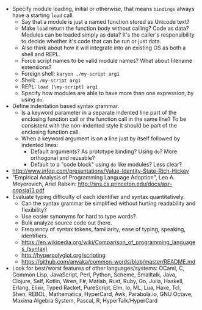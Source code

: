 - Specify module loading, initial or otherwise, that means `bindings` always have a starting `load` call.
  - Say that a module is just a named function stored as Unicode text?
  - Make `load` return the function body without calling? Code as data? Modules can be loaded simply as data? It's the caller's responsibility to decide whether it's code that can be run or just data.
  - Also think about how it will integrate into an existing OS as both a shell and REPL.
  - Force script names to be valid module names? What about filename extensions?
  - Foreign shell: `karyon ./my-script arg1`
  - Shell: `./my-script arg1`
  - REPL: `load [\my-script] arg1`
  - Specify how modules are able to have more than one expression, by using `do`.
- Define indentation based syntax grammar.
  - Is a keyword parameter in a separate indented line part of the enclosing function call or the function call in the same line? To be consistent with the non-indented style it should be part of the enclosing function call.
  - When a keyword argument is on a line just by itself followed by indented lines:
    - Default arguments? As prototype binding? Using `do`? More orthogonal and reusable?
    - Default to a "code block" using `do` like modules? Less clear?
- http://www.infoq.com/presentations/Value-Identity-State-Rich-Hickey
- "Empirical Analysis of Programming Language Adoption", Leo A. Meyerovich, Ariel Rabkin: http://sns.cs.princeton.edu/docs/asr-oopsla13.pdf
- Evaluate typing difficulty of each identifier and syntax quantitatively.
  - Can the syntax grammar be simplified without hurting readability and flexibility?
  - Use easier synonyms for hard to type words?
  - Bulk analyze source code out there.
  - Frequency of syntax tokens, familiarity, ease of typing, speaking, identifiers.
  - https://en.wikipedia.org/wiki/Comparison_of_programming_languages_(syntax)
  - http://hyperpolyglot.org/scripting
  - https://github.com/anvaka/common-words/blob/master/README.md
- Look for best/worst features of other languages/systems: OCaml, C, Common Lisp, JavaScript, Perl, Python, Scheme, Smalltalk, Java, Clojure, Self, Kotlin, Wren, F#, Matlab, Rust, Ruby, Go, Julia, Haskell, Erlang, Elixir, Typed Racket, PureScript, Elm, Io, ML, Lua, Haxe, Tcl, Shen, REBOL, Mathematica, HyperCard, Awk, Parabola.io, GNU Octave, Maxima Algebra System, Pascal, R, HyperTalk/HyperCard
